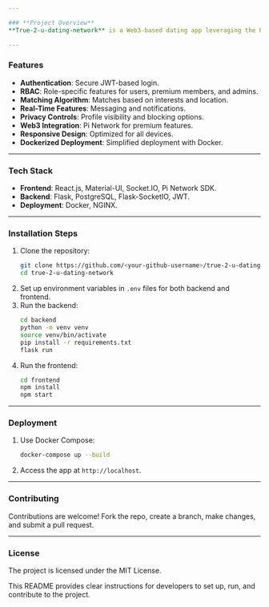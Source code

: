 ```yaml
---

### **Project Overview**
**True-2-u-dating-network** is a Web3-based dating app leveraging the Pi Network ecosystem to ensure secure transactions, encrypted user data, and an advanced matching experience.

---
```


### **Features**
- **Authentication**: Secure JWT-based login.
- **RBAC**: Role-specific features for users, premium members, and admins.
- **Matching Algorithm**: Matches based on interests and location.
- **Real-Time Features**: Messaging and notifications.
- **Privacy Controls**: Profile visibility and blocking options.
- **Web3 Integration**: Pi Network for premium features.
- **Responsive Design**: Optimized for all devices.
- **Dockerized Deployment**: Simplified deployment with Docker.

---

### **Tech Stack**
- **Frontend**: React.js, Material-UI, Socket.IO, Pi Network SDK.
- **Backend**: Flask, PostgreSQL, Flask-SocketIO, JWT.
- **Deployment**: Docker, NGINX.

---

### **Installation Steps**
1. Clone the repository:
   ```bash
   git clone https://github.com/<your-github-username>/true-2-u-dating-network.git
   cd true-2-u-dating-network
   ```
2. Set up environment variables in `.env` files for both backend and frontend.
3. Run the backend:
   ```bash
   cd backend
   python -m venv venv
   source venv/bin/activate
   pip install -r requirements.txt
   flask run
   ```
4. Run the frontend:
   ```bash
   cd frontend
   npm install
   npm start
   ```

---

### **Deployment**
1. Use Docker Compose:
   ```bash
   docker-compose up --build
   ```
2. Access the app at `http://localhost`.

---

### **Contributing**
Contributions are welcome! Fork the repo, create a branch, make changes, and submit a pull request.

---

### **License**
The project is licensed under the MIT License.

This README provides clear instructions for developers to set up, run, and contribute to the project.
